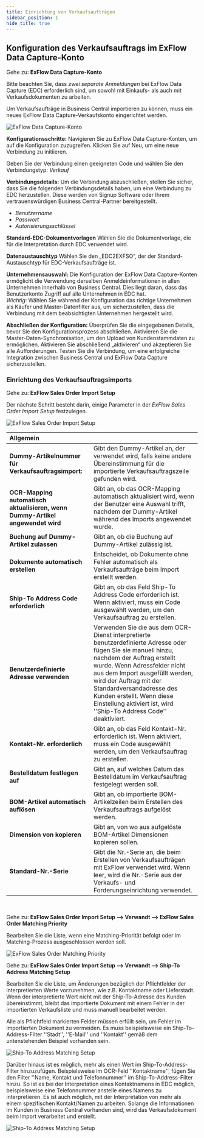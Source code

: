 ```yaml
---
title: Einrichtung von Verkaufsaufträgen
sidebar_position: 1
hide_title: true
---
```

## Konfiguration des Verkaufsauftrags im ExFlow Data Capture-Konto

Gehe zu: **ExFlow Data Capture-Konto**

Bitte beachten Sie, dass *zwei separate Anmeldungen* bei ExFlow Data Capture (EDC) erforderlich sind, um sowohl mit Einkaufs- als auch mit Verkaufsdokumenten zu arbeiten.<br/>

Um Verkaufsaufträge in Business Central importieren zu können, muss ein neues ExFlow Data Capture-Verkaufskonto eingerichtet werden.

![ExFlow Data Capture-Konto](@site/static/img/media/exflow-data-capture-account-card-sales-001.png) <br/>

**Konfigurationsschritte:**
Navigieren Sie zu ExFlow Data Capture-Konten, um auf die Konfiguration zuzugreifen.
Klicken Sie auf Neu, um eine neue Verbindung zu initiieren.

Geben Sie der Verbindung einen geeigneten Code und wählen Sie den Verbindungstyp: *Verkauf*

**Verbindungsdetails:**
Um die Verbindung abzuschließen, stellen Sie sicher, dass Sie die folgenden Verbindungsdetails haben, um eine Verbindung zu EDC herzustellen. Diese werden von Signup Software oder Ihrem vertrauenswürdigen Business Central-Partner bereitgestellt.

- *Benutzername*
- *Passwort*
- *Autorisierungsschlüssel*

**Standard-EDC-Dokumentvorlagen**
Wählen Sie die Dokumentvorlage, die für die Interpretation durch EDC verwendet wird.

**Datenaustauschtyp**
Wählen Sie den „EDC2EXFSO“, der der Standard-Austauschtyp für EDC-Verkaufsaufträge ist.

**Unternehmensauswahl:**
Die Konfiguration der ExFlow Data Capture-Konten ermöglicht die Verwendung derselben Anmeldeinformationen in allen Unternehmen innerhalb von Business Central.
Dies liegt daran, dass das Benutzerkonto Zugriff auf alle Unternehmen in EDC hat.<br/>
*Wichtig:* Wählen Sie während der Konfiguration das richtige Unternehmen als Käufer und Master-Datenfilter aus, um sicherzustellen, dass die Verbindung mit dem beabsichtigten Unternehmen hergestellt wird.

**Abschließen der Konfiguration:**
Überprüfen Sie die eingegebenen Details, bevor Sie den Konfigurationsprozess abschließen.
Aktivieren Sie die Master-Daten-Synchronisation, um den Upload von Kundenstammdaten zu ermöglichen.
Aktivieren Sie abschließend „aktivieren“ und akzeptieren Sie alle Aufforderungen.
Testen Sie die Verbindung, um eine erfolgreiche Integration zwischen Business Central und ExFlow Data Capture sicherzustellen.

### Einrichtung des Verkaufsauftragsimports
Gehe zu: **ExFlow Sales Order Import Setup**

Der nächste Schritt besteht darin, einige Parameter in der *ExFlow Sales Order Import Setup* festzulegen.

![ExFlow Sales Order Import Setup](@site/static/img/media/sales-order-import-setup001.png)

| Allgemein      |   | 
|:-|:-|
|**Dummy-Artikelnummer für Verkaufsauftragsimport:**                        | Gibt den Dummy-Artikel an, der verwendet wird, falls keine andere Übereinstimmung für die importierte Verkaufsauftragszeile gefunden wird.
**OCR-Mapping automatisch aktualisieren, wenn Dummy-Artikel angewendet wird**     | Gibt an, ob das OCR-Mapping automatisch aktualisiert wird, wenn der Benutzer eine Auswahl trifft, nachdem der Dummy-Artikel während des Imports angewendet wurde.
**Buchung auf Dummy-Artikel zulassen**                                     | Gibt an, ob die Buchung auf Dummy-Artikel zulässig ist.
**Dokumente automatisch erstellen** | Entscheidet, ob Dokumente ohne Fehler automatisch als Verkaufsaufträge beim Import erstellt werden.
**Ship-To Address Code erforderlich**                                  | Gibt an, ob das Feld Ship-To Address Code erforderlich ist. Wenn aktiviert, muss ein Code ausgewählt werden, um den Verkaufsauftrag zu erstellen.
**Benutzerdefinierte Adresse verwenden** | Verwenden Sie die aus dem OCR-Dienst interpretierte benutzerdefinierte Adresse oder fügen Sie sie manuell hinzu, nachdem der Auftrag erstellt wurde. Wenn Adressfelder nicht aus dem Import ausgefüllt werden, wird der Auftrag mit der Standardversandadresse des Kunden erstellt. Wenn diese Einstellung aktiviert ist, wird ''Ship-To Address Code'' deaktiviert.
**Kontakt-Nr. erforderlich**                                           | Gibt an, ob das Feld Kontakt-Nr. erforderlich ist. Wenn aktiviert, muss ein Code ausgewählt werden, um den Verkaufsauftrag zu erstellen.
**Bestelldatum festlegen auf**                                               | Gibt an, auf welches Datum das Bestelldatum im Verkaufsauftrag festgelegt werden soll.
**BOM-Artikel automatisch auflösen** | Gibt an, ob importierte BOM-Artikelzeilen beim Erstellen des Verkaufsauftrags aufgelöst werden.
**Dimension von kopieren** | Gibt an, von wo aus aufgelöste BOM-Artikel Dimensionen kopieren sollen.
**Standard-Nr.-Serie** | Gibt die Nr.-Serie an, die beim Erstellen von Verkaufsaufträgen mit ExFlow verwendet wird. Wenn leer, wird die Nr.-Serie aus der Verkaufs- und Forderungseinrichtung verwendet.

<br/>

Gehe zu: **ExFlow Sales Order Import Setup --> Verwandt --> ExFlow Sales Order Matching Priority**

Bearbeiten Sie die Liste, wenn eine Matching-Priorität befolgt oder im Matching-Prozess ausgeschlossen werden soll.

![ExFlow Sales Order Matching Priority](@site/static/img/media/sales-order-matching-priority-001.png)

Gehe zu: **ExFlow Sales Order Import Setup --> Verwandt --> Ship-To Address Matching Setup**

Bearbeiten Sie die Liste, um Änderungen bezüglich der Pflichtfelder der interpretierten Werte vorzunehmen, wie z.B. Kontaktname oder Lieferstadt. Wenn der interpretierte Wert nicht mit der Ship-To-Adresse des Kunden übereinstimmt, bleibt das importierte Dokument mit einem Fehler in der importierten Verkaufsliste und muss manuell bearbeitet werden.

Alle als Pflichtfeld markierten Felder müssen erfüllt sein, um Fehler im importierten Dokument zu vermeiden. Es muss beispielsweise ein Ship-To-Address-Filter ''Stadt'', ''E-Mail'' und ''Kontakt'' gemäß dem untenstehenden Beispiel vorhanden sein.

![Ship-To Address Matching Setup](@site/static/img/media/sales-order-ship-to-adress-matching-setup-001.png)

Darüber hinaus ist es möglich, mehr als einen Wert im Ship-To-Address-Filter hinzuzufügen. Beispielsweise im OCR-Feld ''Kontaktname'', fügen Sie den Filter ''Name, Kontakt und Telefonnummer'' im Ship-To-Address-Filter hinzu. So ist es bei der Interpretation eines Kontaktnamens in EDC möglich, beispielsweise eine Telefonnummer anstelle eines Namens zu interpretieren. Es ist auch möglich, mit der Interpretation von mehr als einem spezifischen Kontakt/Namen zu arbeiten. Solange die Informationen im Kunden in Business Central vorhanden sind, wird das Verkaufsdokument beim Import verarbeitet und erstellt.

![Ship-To Address Matching Setup](@site/static/img/media/sales-order-ship-to-adress-matching-setup-002.png)

